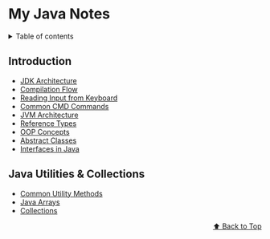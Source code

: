 <div id="top"></div>

# My Java Notes

<details>
<summary>Table of contents</summary>

-   [Introduction](#introduction)
-   [Java Utilities & Collections](#java-utilities-&-collections)

</details>

## Introduction

  - [JDK Architecture](./1.Introduction/README.md#jdk-architecture)
  - [Compilation Flow](./1.Introduction/README.md#compilation-flow)
  - [Reading Input from Keyboard](./1.Introduction/README.md#reading-input-from-keyboard)
  - [Common CMD Commands](./1.Introduction/README.md#common-cmd-commands)
  - [JVM Architecture](./1.Introduction/README.md#jvm-architecture)
  - [Reference Types](./1.Introduction/README.md#reference-types)
  - [OOP Concepts](./1.Introduction/README.md#oop-concepts)
  - [Abstract Classes](./1.Introduction/README.md#abstract-classes)
  - [Interfaces in Java](./1.Introduction/README.md#interfaces-in-java)


## Java Utilities & Collections

  - [Common Utility Methods](./2.Java%20Utilities%20&%20Collections/README.md#common-utility-methods)
  - [Java Arrays](./2.Java%20Utilities%20&%20Collections/README.md#java-arrays)
  - [Collections](./2.Java%20Utilities%20&%20Collections/README.md#collections)




<p align="right"><a href="#top">⬆️ Back to Top</a></p>
